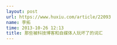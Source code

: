 ```yaml
---
layout: post
url: https://www.huxiu.com/article/22093
name: 李拓
time: 2013-10-26 12:13
title: 那些被科技博客和自媒体人玩坏了的词汇
---
```

